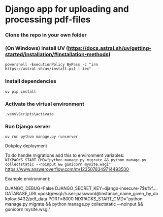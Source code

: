 # Django app for uploading and processing pdf-files

### Clone the repo in your own folder

### (On Windows) Install UV (https://docs.astral.sh/uv/getting-started/installation/#installation-methods)
```powershell -ExecutionPolicy ByPass -c "irm https://astral.sh/uv/install.ps1 | iex"```

### Install dependencies
```uv pip install```

### Activate the virtual environment
```.venv\Scripts\activate```

### Run Django server
```uv run python manage.py runserver```

Dokploy deployment 

To do handle migrations add this to environment variables:
```NIXPACKS_START_CMD="python manage.py migrate && python manage.py collectstatic --noinput && gunicorn mysite.wsgi"```
https://www.answeroverflow.com/m/1235078349714493500

Example environment:

DJANGO_DEBUG=False
DJANGO_SECRET_KEY=django-insecure-7$s%f....
DATABASE_URL=postgresql://user:password@instance_name_given_by_dokploy:5432/pdf_data
PORT=8000
NIXPACKS_START_CMD="python manage.py migrate && python manage.py collectstatic --noinput && gunicorn mysite.wsgi"





